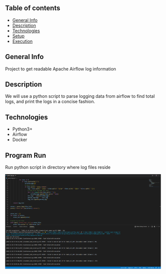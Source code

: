 ## Table of contents
* [General Info](#general-info)
* [Description](#description)
* [Technologies](#technologies)
* [Setup](#setup)
* [Execution](#execution)

## General Info
Project to get readable Apache Airflow log information 

## Description
We will use a python script to parse logging data from airflow to find total logs, and print the logs in a concise fashion. 

## Technologies
* Python3+ 
* Airflow
* Docker

## Program Run
Run python script in directory where log files reside 

![Alt text](screenshots/logger_run.PNG?raw=true "log output")
